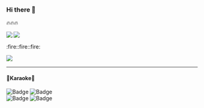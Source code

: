 ### Hi there 👋

:fire::fire::fire:

<a href="https://github.com/anuraghazra/github-readme-stats">
  <img align="left" src="https://github-readme-stats.vercel.app/api?username=ganmolt&count_private=false&show_icons=true" />
</a>
<a href="https://github.com/anuraghazra/github-readme-stats">
  <img align="left" src="https://github-readme-stats.vercel.app/api/top-langs/?username=ganmolt" />
</a>

<br clear="left">
<p>:fire::fire::fire:<br></p>
<img align="left" src="https://atcoder-badges.now.sh/api/atcoder/ganmolt" />
<!--
https://img.shields.io/badge/dynamic/<TYPE>.svg?uri=<URI>&label=<LABEL>&query=<$.DATA.SUBDATA>&colorB=<COLOR>&prefix=<PREFIX>&suffix=<SUFFIX>
ex)
https://img.shields.io/badge/dynamic/json.svg?label=elm-package&colorB=5f9ea0&query=$.version&uri=https%3A%2F%2Fraw.githubusercontent.com%2Fymtszw%2Felm-xml-decode%2Fmaster%2Felm-package.json&prefix=v
--><br>

___

#### 🎤Karaoke🎤  

![Badge](https://karaoke-badge.vercel.app/clubdam-dx-g/ganmolt/rawPoint/countRaw100)
![Badge](https://karaoke-badge.vercel.app/clubdam-dx-g/ganmolt/totalPoint/count100)
<br>
![Badge](https://karaoke-badge.vercel.app/clubdam-dx-g/ganmolt/chartTotal/countChart495)
![Badge](https://karaoke-badge.vercel.app/clubdam-dx-g/ganmolt/chartTotal/countChart490)

<!--
**ganmolt/ganmolt** is a ✨ _special_ ✨ repository because its `README.md` (this file) appears on your GitHub profile.

Here are some ideas to get you started:

- 🔭 I’m currently working on ...
- 🌱 I’m currently learning ...
- 👯 I’m looking to collaborate on ...
- 🤔 I’m looking for help with ...
- 💬 Ask me about ...
- 📫 How to reach me: ...
- 😄 Pronouns: ...
- ⚡ Fun fact: ...
-->
